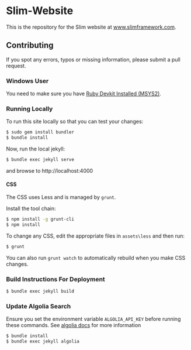 # Slim-Website

This is the repository for the Slim website at www.slimframework.com.


## Contributing

If you spot any errors, typos or missing information, please submit a pull
request.

### Windows User
You need to make sure you have [Ruby Devkit Installed (MSYS2)](https://rubyinstaller.org/add-ons/devkit.html).

### Running Locally

To run this site locally so that you can test your changes:
```bash
$ sudo gem install bundler
$ bundle install
```

Now, run the local jekyll:
```bash
$ bundle exec jekyll serve
```

and browse to http://localhost:4000

#### CSS

The CSS uses Less and is managed by `grunt`.

Install the tool chain:

```bash
$ npm install -g grunt-cli
$ npm install
```

To change any CSS, edit the appropriate files in `assets\less` and then run:

```bash
$ grunt
```

You can also run `grunt watch` to automatically rebuild when you make CSS
changes.

### Build Instructions For Deployment

```bash
$ bundle exec jekyll build
```

### Update Algolia Search
Ensure you set the environment variable `ALGOLIA_API_KEY` before running these commands. See [algolia docs](https://community.algolia.com/jekyll-algolia/getting-started.html) for more information
```bash
$ bundle install
$ bundle exec jekyll algolia
```
